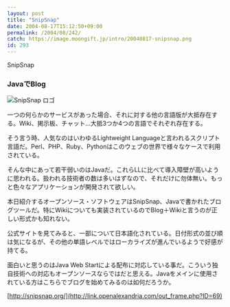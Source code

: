 ```yaml
---
layout: post
title: "SnipSnap"
date: 2004-08-17T15:12:50+09:00
permalink: /2004/08/242/
catch: https://image.moongift.jp/intro/20040817-snipsnap.png
id: 293
---
```

SnipSnap  
<!--more-->

### JavaでBlog
  

![SnipSnap ロゴ](https://image.moongift.jp/intro/20040817-snipsnap.png "SnipSnap ロゴ")

  

一つの何らかのサービスがあった場合、それに対する他の言語版が大抵存在する。Wiki、掲示板、チャット…大抵3つか4つの言語でそれぞれ存在する。

  

そう言う時、人気なのはいわゆるLightweight Languageと言われるスクリプト言語だ。Perl、PHP、Ruby、Pythonはこのウェブの世界で様々なケースで利用されている。

  

そんな中にあって若干弱いのはJavaだ。これらLLに比べて導入障壁が高いように思われる。扱われる技術者の数は多いはずなので、それだけに勿体無い。もっと色々なアプリケーションが開発されて欲しい。

  

本日紹介するオープンソース・ソフトウェアはSnipSnap、Javaで書かれたブログツールだ。特にWikiについても実装されているのでBlog＋Wikiと言うのが正しい形式かも知れない。

  

公式サイトを見てみると、一部について日本語化されている。日付形式の並び順は気になるが、その他の単語レベルではローカライズが進んでいるようで好感が持てる。

  

面白いと思うのはJava Web Startによる配布に対応している事だ。こういう独自技術への対応もオープンソースならではだと思える。Javaをメインに使用されている方はこちらでブログを始めてみるのは如何だろうか。

  

[http://snipsnap.org/](http://link.openalexandria.com/out_frame.php?ID=69)

